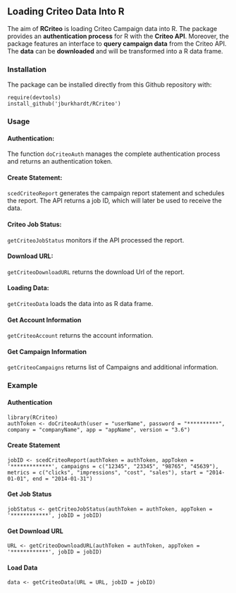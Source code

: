 ## Loading Criteo Data Into R ##

The aim of **RCriteo** is loading Criteo Campaign data into R.
The package provides an **authentication process** for R with the **Criteo API**.
Moreover, the package features an interface to **query campaign data** from the Criteo API.
The **data** can be **downloaded** and will be transformed into a R data frame.

### Installation ###

The package can be installed directly from this Github repository with:

`require(devtools)`  
`install_github('jburkhardt/RCriteo')`

### Usage ###

#### Authentication: ####

The function `doCriteoAuth` manages the complete authentication process and returns an authentication token.

#### Create Statement: ####

`scedCriteoReport` generates the campaign report statement and schedules the report.
The API returns a job ID, which will later be used to receive the data.

#### Criteo Job Status: ####

`getCriteoJobStatus` monitors if the API processed the report.

#### Download URL: ####

`getCriteoDownloadURL` returns the download Url of the report.

#### Loading Data: ####

`getCriteoData` loads the data into as R data frame.

#### Get Account Information ####

`getCriteoAccount` returns the account information.

#### Get Campaign Information ####

`getCriteoCampaigns` returns list of Campaigns and additional information.

### Example ###

#### Authentication ####
`library(RCriteo)`  
`authToken <- doCriteoAuth(user = "userName",
                            password = "**********",
                            company = "companyName",
                            app = "appName",
                            version = "3.6")`

#### Create Statement ####
`jobID <- scedCriteoReport(authToken = authToken,
                      appToken = '*************',
                      campaigns = c("12345", "23345", "98765", "45639"),
                      metrics = c("clicks", "impressions", "cost", "sales"),
                      start = "2014-01-01",
                      end = "2014-01-31")`
#### Get Job Status ####
`jobStatus <- getCriteoJobStatus(authToken = authToken,
                            appToken = '************',
                            jobID = jobID)`
                            
#### Get Download URL ####
`URL <- getCriteoDownloadURL(authToken = authToken,
                              appToken = '************',
                              jobID = jobID)`
                              
#### Load Data ####
`data <- getCriteoData(URL = URL,
                        jobID = jobID)`